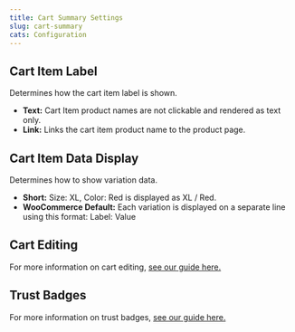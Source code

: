 ```yaml
---
title: Cart Summary Settings
slug: cart-summary
cats: Configuration
---
```



  <h2>
    Cart Item Label
  </h2>
  <p>
    Determines how the cart item label is shown.&nbsp;
  </p>
  <ul>
    <li>
      <strong>Text:</strong> Cart Item product names are not clickable and rendered as text only.
    </li>
    <li>
      <strong>Link:</strong> Links the cart item product name to the product page.
    </li>
  </ul>
  <h2>
    Cart Item Data Display
  </h2>
  <p>
    Determines how to show variation data.&nbsp;
  </p>
  <ul>
    <li>
      <strong>Short:</strong> Size: XL, Color: Red is displayed as XL / Red.
    </li>
    <li>
      <strong>WooCommerce Default:</strong>&nbsp;Each variation is displayed on a separate line using this format: Label: Value
    </li>
  </ul>
  <h2>
    Cart Editing
  </h2>
  <p>
    For more information on cart editing, <a href="https://www.checkoutwc.com/documentation/how-to-enable-cart-editing">see our guide here.</a>
  </p>
  <h2>
    Trust Badges
  </h2>
  <p>
    For more information on trust badges, <a href="https://www.checkoutwc.com/documentation/trust-badges">see our guide here.</a>
  </p>
